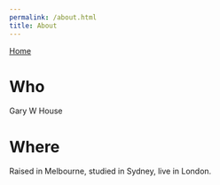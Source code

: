 ```yaml
---
permalink: /about.html
title: About
---
```


<nav>

[Home](/index.html)

</nav>

# Who

Gary W House

# Where

Raised in Melbourne, studied in Sydney, live in London.